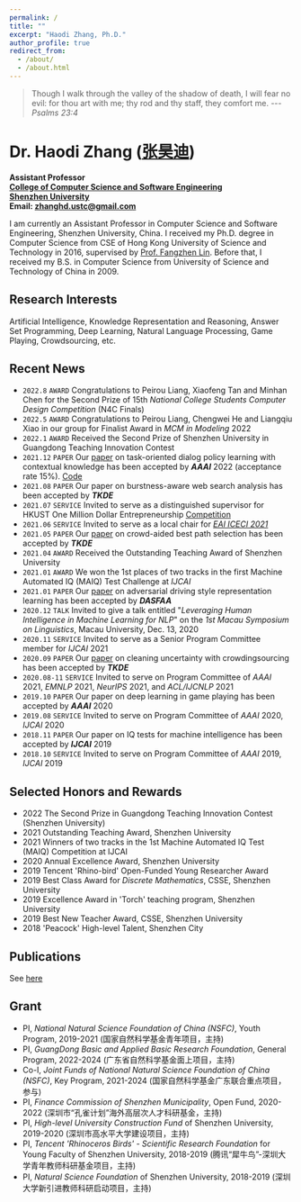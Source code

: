 ```yaml
---
permalink: /
title: ""
excerpt: "Haodi Zhang, Ph.D."
author_profile: true
redirect_from: 
  - /about/
  - /about.html
---
```



> Though I walk through the valley of the shadow of  death, I will fear no evil: for thou art with me; thy rod and thy staff, they comfort me. ---<cite>Psalms 23:4</cite>


Dr. Haodi Zhang ([张昊迪](https://csse.szu.edu.cn/pages/user/index?id=792))
======
**Assistant Professor**<br>
**[College of Computer Science and Software Engineering](http://csse.szu.edu.cn/)**<br>
**[Shenzhen University](https://www.szu.edu.cn/)**<br>
**Email: [zhanghd.ustc@gmail.com](mailto:zhanghd.ustc@gmail.com)**



I am currently an Assistant Professor in Computer Science and Software Engineering, Shenzhen University, China. 
I received my Ph.D. degree in Computer Science from  CSE of Hong Kong University of Science and Technology in 2016, supervised by [Prof. Fangzhen Lin](https://www.cse.ust.hk/admin/people/faculty/profile/flin). Before that, I received my B.S. in Computer Science from University of Science and Technology of China in 2009.

Research Interests
------
Artificial Intelligence, Knowledge Representation and Reasoning, Answer Set Programming, Deep Learning, Natural Language Processing, Game Playing, Crowdsourcing, etc.

Recent News
------
* `2022.8` `AWARD` Congratulations to Peirou Liang, Xiaofeng Tan and Minhan Chen for the Second Prize of 15th _National College Students Computer Design Competition_ (N4C Finals)
* `2022.5` `AWARD` Congratulations to Peirou Liang, Chengwei He and Liangqiu Xiao in our group for Finalist Award in _MCM in Modeling_ 2022
* `2022.1` `AWARD` Received the Second Prize of Shenzhen University in Guangdong Teaching Innovation Contest
* `2021.12` `PAPER` Our [paper](https://ojs.aaai.org/index.php/AAAI/article/view/21421) on task-oriented dialog policy learning with contextual knowledge has been accepted by _**AAAI**_ 2022 (acceptance rate 15%). <a href="https://github.com/ResearchGroupHdZhang/DPL_AAAI22">Code</a>
* `2021.08` `PAPER` Our paper on burstness-aware web search analysis has been accepted by _**TKDE**_ 
* `2021.07` `SERVICE` Invited to serve as a distinguished supervisor for HKUST One Million Dollar Entrepreneurship [Competition](https://mp.weixin.qq.com/s/XFbXyrjN7QriaaXtfsDwzQ)
* `2021.06` `SERVICE` Invited to serve as a local chair for [_EAI ICECI 2021_](https://iceci-conference.eai-conferences.org/2021/call-for-papers/)
* `2021.05` `PAPER` Our [paper](https://ieeexplore.ieee.org/abstract/document/9428574) on crowd-aided best path selection has been accepted by _**TKDE**_ 
* `2021.04` `AWARD` Received the Outstanding Teaching Award of Shenzhen University
* `2021.01` `AWARD` We won the 1st places of two tracks in the first Machine Automated IQ (MAIQ) Test Challenge at _IJCAI_
* `2021.01` `PAPER` Our [paper](https://link.springer.com/chapter/10.1007%2F978-3-030-73194-6_33) on adversarial driving style representation learning has been accepted by _**DASFAA**_
* `2020.12` `TALK` Invited to give a talk entitled "_Leveraging Human Intelligence in Machine Learning for NLP_" on the _1st Macau Symposium on Linguistics_, Macau University, Dec. 13, 2020
* `2020.11` `SERVICE` Invited to serve as a Senior Program Committee member for _IJCAI_ 2021
* `2020.09` `PAPER` Our [paper](https://ieeexplore.ieee.org/document/9210063) on cleaning uncertainty with crowdingsourcing has been accepted by _**TKDE**_
* `2020.08-11` `SERVICE` Invited to serve on Program Committee of _AAAI_ 2021, _EMNLP_ 2021, _NeurIPS_ 2021, and _ACL/IJCNLP_ 2021
* `2019.10` `PAPER` Our paper on deep learning in game playing has been accepted by _**AAAI**_ 2020
* `2019.08` `SERVICE` Invited to serve on Program Committee of _AAAI_ 2020, _IJCAI_ 2020
* `2018.11` `PAPER` Our paper on IQ tests for machine intelligence has been accepted by _**IJCAI**_ 2019
* `2018.10` `SERVICE` Invited to serve on Program Committee of _AAAI_ 2019, _IJCAI_ 2019
</details>

Selected Honors and Rewards
------
* 2022 The Second Prize in Guangdong Teaching Innovation Contest (Shenzhen University)
* 2021 Outstanding Teaching Award, Shenzhen University
* 2021 Winners of two tracks in the 1st Machine Automated IQ Test (MAIQ) Competition at IJCAI 
* 2020 Annual Excellence Award, Shenzhen University
* 2019 Tencent 'Rhino-bird' Open-Funded Young Researcher Award
* 2019 Best Class Award for _Discrete Mathematics_, CSSE, Shenzhen University
* 2019 Excellence Award in 'Torch' teaching program, Shenzhen University
* 2019 Best New Teacher Award, CSSE, Shenzhen University
* 2018 'Peacock' High-level Talent, Shenzhen City


Publications
-----
See [here](publications#publist)


Grant
------
* PI, _National Natural Science Foundation of China (NSFC)_, Youth Program, 2019-2021 (国家自然科学基金青年项目，主持)
* PI, _GuangDong Basic and Applied Basic Research Foundation_, General Program, 2022-2024 (广东省自然科学基金面上项目，主持)
* Co-I, _Joint Funds of National Natural Science Foundation of China (NSFC)_, Key Program, 2021-2024 (国家自然科学基金广东联合重点项目，参与)
* PI, _Finance Commission of Shenzhen Municipality_, Open Fund, 2020-2022 (深圳市“孔雀计划”海外高层次人才科研基金，主持)
* PI, _High-level University Construction Fund_ of Shenzhen University, 2019-2020 (深圳市高水平大学建设项目，主持)
* PI, _Tencent 'Rhinoceros Birds' - Scientific Research Foundation_ for Young Faculty of Shenzhen University, 2018-2019 (腾讯“犀牛鸟”-深圳大学青年教师科研基金项目，主持)
* PI, _Natural Science Foundation_ of Shenzhen University, 2018-2019 (深圳大学新引进教师科研启动项目，主持)




